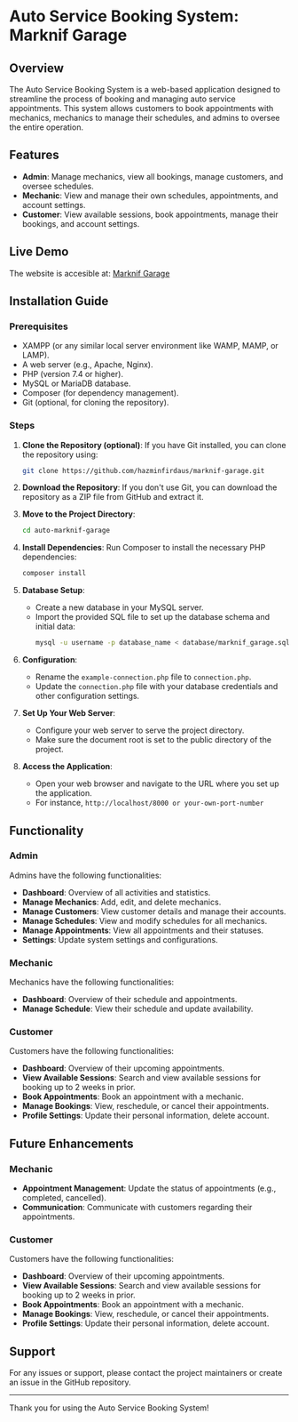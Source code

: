 # Auto Service Booking System: Marknif Garage

## Overview

The Auto Service Booking System is a web-based application designed to streamline the process of booking and managing auto service appointments. This system allows customers to book appointments with mechanics, mechanics to manage their schedules, and admins to oversee the entire operation.

## Features

- **Admin**: Manage mechanics, view all bookings, manage customers, and oversee schedules.
- **Mechanic**: View and manage their own schedules, appointments, and account settings.
- **Customer**: View available sessions, book appointments, manage their bookings, and account settings.

## Live Demo
The website is accesible at: [Marknif Garage](https://marknif.com/)

## Installation Guide

### Prerequisites

- XAMPP (or any similar local server environment like WAMP, MAMP, or LAMP).
- A web server (e.g., Apache, Nginx).
- PHP (version 7.4 or higher).
- MySQL or MariaDB database.
- Composer (for dependency management).
- Git (optional, for cloning the repository).

### Steps

1. **Clone the Repository (optional)**:
   If you have Git installed, you can clone the repository using:
   ```sh
   git clone https://github.com/hazminfirdaus/marknif-garage.git
   ```

2. **Download the Repository**:
   If you don't use Git, you can download the repository as a ZIP file from GitHub and extract it.

3. **Move to the Project Directory**:
   ```sh
   cd auto-marknif-garage
   ```

4. **Install Dependencies**:
   Run Composer to install the necessary PHP dependencies:
   ```sh
   composer install
   ```

5. **Database Setup**:
   - Create a new database in your MySQL server.
   - Import the provided SQL file to set up the database schema and initial data:
     ```sh
     mysql -u username -p database_name < database/marknif_garage.sql
     ```
   
6. **Configuration**:
   - Rename the `example-connection.php` file to `connection.php`.
   - Update the `connection.php` file with your database credentials and other configuration settings.

7. **Set Up Your Web Server**:
   - Configure your web server to serve the project directory.
   - Make sure the document root is set to the public directory of the project.

8. **Access the Application**:
   - Open your web browser and navigate to the URL where you set up the application.
   - For instance, `http://localhost/8000 or your-own-port-number`

## Functionality

### Admin

Admins have the following functionalities:

- **Dashboard**: Overview of all activities and statistics.
- **Manage Mechanics**: Add, edit, and delete mechanics.
- **Manage Customers**: View customer details and manage their accounts.
- **Manage Schedules**: View and modify schedules for all mechanics.
- **Manage Appointments**: View all appointments and their statuses.
- **Settings**: Update system settings and configurations.

### Mechanic

Mechanics have the following functionalities:

- **Dashboard**: Overview of their schedule and appointments.
- **Manage Schedule**: View their schedule and update availability.

### Customer

Customers have the following functionalities:

- **Dashboard**: Overview of their upcoming appointments.
- **View Available Sessions**: Search and view available sessions for booking up to 2 weeks in prior.
- **Book Appointments**: Book an appointment with a mechanic.
- **Manage Bookings**: View, reschedule, or cancel their appointments.
- **Profile Settings**: Update their personal information, delete account.

## Future Enhancements

### Mechanic

- **Appointment Management**: Update the status of appointments (e.g., completed, cancelled).
- **Communication**: Communicate with customers regarding their appointments.

### Customer

Customers have the following functionalities:

- **Dashboard**: Overview of their upcoming appointments.
- **View Available Sessions**: Search and view available sessions for booking up to 2 weeks in prior.
- **Book Appointments**: Book an appointment with a mechanic.
- **Manage Bookings**: View, reschedule, or cancel their appointments.
- **Profile Settings**: Update their personal information, delete account.

## Support

For any issues or support, please contact the project maintainers or create an issue in the GitHub repository.

---

Thank you for using the Auto Service Booking System!
